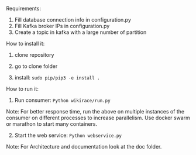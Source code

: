 Requirements: 
  1) Fill database connection info in configuration.py
  2) Fill Kafka broker IPs in configuration.py
  3) Create a topic in kafka with a large number of partition

How to install it:
 1) clone repository

 2) go to clone folder

 3) install: `sudo pip/pip3 -e install .`

How to run it:
 1) Run consumer:
       `Python wikirace/run.py`
 
 Note: For better response time, run the above on multiple instances of the consumer on different processes to increase parallelism.
 Use docker swarm or marathon to start many containers.

 2) Start the web service:
        `Python webservice.py`


Note: For Architecture and documentation look at the doc folder.
